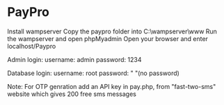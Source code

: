 # PayPro
Install wampserver
Copy the paypro folder into C:\wampserver\www
Run the wampserver and open phpMyadmin
Open your browser and enter localhost/Paypro

Admin login:
username: admin
password: 1234

Database login:
username: root
password: " "(no password)

Note: For OTP genration add an API key in pay.php, from "fast-two-sms" website which gives 200 free sms messages
